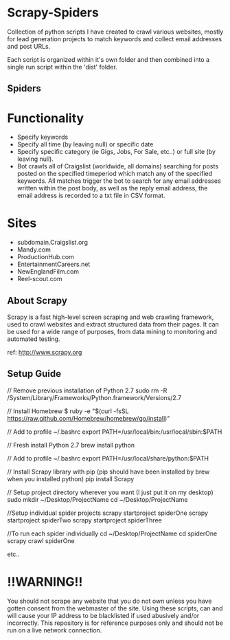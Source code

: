 Scrapy-Spiders
==============

Collection of python scripts I have created to crawl various websites, mostly for 
lead generation projects to match keywords and collect email addresses and post URLs.

Each script is organized within it's own folder and then combined into a single run 
script within the 'dist' folder.

Spiders
-------

# Functionality

* Specify keywords
* Specify all time (by leaving null) or specific date
* Specify specific category (ie Gigs, Jobs, For Sale, etc..) or full site (by leaving null).
* Bot crawls all of Craigslist (worldwide, all domains) searching for posts posted on the specified timeperiod which match any of the specified keywords.  All matches trigger the bot to search for any email addresses written within the post body, as well as the reply email address, the email address is recorded to a txt file in CSV format.

# Sites

* subdomain.Craigslist.org
* Mandy.com
* ProductionHub.com
* EntertainmentCareers.net
* NewEnglandFilm.com
* Reel-scout.com

About Scrapy
------------

Scrapy is a fast high-level screen scraping and web crawling framework, used to crawl 
websites and extract structured data from their pages. It can be used for a wide range 
of purposes, from data mining to monitoring and automated testing.

ref: http://www.scrapy.org

Setup Guide
-----------

// Remove previous installation of Python 2.7
sudo rm -R /System/Library/Frameworks/Python.framework/Versions/2.7

// Install Homebrew
$ ruby -e "$(curl -fsSL https://raw.github.com/Homebrew/homebrew/go/install)"

// Add to profile
~/.bashrc
export PATH=/usr/local/bin:/usr/local/sbin:$PATH

// Fresh install Python 2.7
brew install python

// Add to profile
~/.bashrc
export PATH=/usr/local/share/python:$PATH

// Install Scrapy library with pip (pip should have been installed by brew when you installed python)
pip install Scrapy

// Setup project directory wherever you want (I just put it on my desktop)
sudo mkdir ~/Desktop/ProjectName
cd ~/Desktop/ProjectName

//Setup individual spider projects
scrapy startproject spiderOne
scrapy startproject spiderTwo
scrapy startproject spiderThree

//To run each spider individually
cd ~/Desktop/ProjectName
cd spiderOne
scrapy crawl spiderOne

etc..

!!WARNING!!
===========

You should not scrape any website that you do not own unless you have gotten consent from the 
webmaster of the site.  Using these scripts, can and will cause your IP address to be blacklisted 
if used abusively and/or incorrectly.  This repository is for reference purposes only and should not be
run on a live network connection.